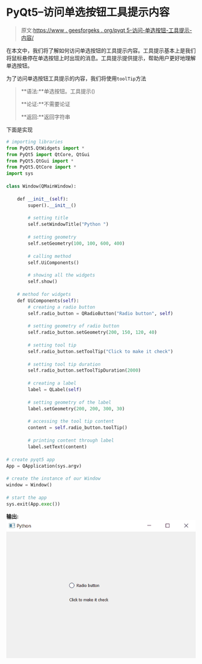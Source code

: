 # PyQt5–访问单选按钮工具提示内容

> 原文:[https://www . geesforgeks . org/pyqt 5-访问-单选按钮-工具提示-内容/](https://www.geeksforgeeks.org/pyqt5-accessing-radio-button-tooltip-content/)

在本文中，我们将了解如何访问单选按钮的工具提示内容。工具提示基本上是我们将鼠标悬停在单选按钮上时出现的消息。工具提示提供提示，帮助用户更好地理解单选按钮。

为了访问单选按钮工具提示的内容，我们将使用`toolTip`方法

> **语法:**单选按钮。工具提示()
> 
> **论证:**不需要论证
> 
> **返回:**返回字符串

下面是实现

```py
# importing libraries
from PyQt5.QtWidgets import * 
from PyQt5 import QtCore, QtGui
from PyQt5.QtGui import * 
from PyQt5.QtCore import * 
import sys

class Window(QMainWindow):

    def __init__(self):
        super().__init__()

        # setting title
        self.setWindowTitle("Python ")

        # setting geometry
        self.setGeometry(100, 100, 600, 400)

        # calling method
        self.UiComponents()

        # showing all the widgets
        self.show()

    # method for widgets
    def UiComponents(self):
        # creating a radio button
        self.radio_button = QRadioButton("Radio button", self)

        # setting geometry of radio button
        self.radio_button.setGeometry(200, 150, 120, 40)

        # setting tool tip
        self.radio_button.setToolTip("Click to make it check")

        # setting tool tip duration
        self.radio_button.setToolTipDuration(2000)

        # creating a label
        label = QLabel(self)

        # setting geometry of the label
        label.setGeometry(200, 200, 300, 30)

        # accessing the tool tip content
        content = self.radio_button.toolTip()

        # printing content through label
        label.setText(content)

# create pyqt5 app
App = QApplication(sys.argv)

# create the instance of our Window
window = Window()

# start the app
sys.exit(App.exec())
```

**输出:**
![](img/f3ecd68d8555862330ad87a7bb6b3377.png)